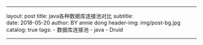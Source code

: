 
---
layout:     post
title:      java各种数据库连接池对比
subtitle:   
date:       2018-05-20
author:     BY annie dong
header-img: img/post-bg.jpg
catalog: true
tags:
    - 数据库连接池
    - java
    - Druid

---
